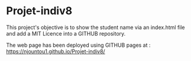 # Projet-indiv8


This project's objective is to show the student name via an index.html file and add a MIT Licence into a GITHUB repository.

The web page has been deployed using GITHUB pages at : https://njountou1.github.io/Projet-indiv8/
